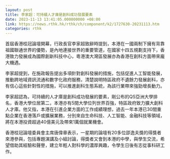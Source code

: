 ```yaml
---
layout: post
title: 李家超：可持續人才庫是創科成功發展要素
date: 2023-11-13 13:41:05.000000000 +08:00
link: https://news.rthk.hk/rthk/ch/component/k2/1727630-20231113.htm
categories: rthk
---
```


首屆香港桂冠論壇開幕，行政長官李家超致辭時提到，本港在一國兩制下擁有背靠祖國聯通世界的優勢，是內地連接世界的重要管道，在國家十四五規劃支持下，香港致力發展成為國際創新科技中心，粵港澳大灣區發展亦為香港在創科方面帶來龐大機遇。

李家超提到，在施政報告提出多項針對創科發展的措施，包括促進人工智能發展，推動跨地域資訊流通和數字化政府服務，清楚說明特區政府不遺餘力發展創科，亦有信心這些針對性的措施，可以推進創科生態系統，為該行業帶來強勁增長動力。

李家超認為，可持續的人才庫是創科成功發展的要素，剛公布的QS亞洲大學排名，香港大學位居第二，本港亦有5間大學位列世界百強，特區政府致力擴大創科人才庫。他又指，本港在引進企業方面的工作成績理想，過去一年本港已30間重點企業在香港落戶或擴展業務，分別來自生命科技、人工智能、金融科技等領域，將在本港投資超過40億美元及帶來1萬個就業機會。

香港桂冠論壇委員會主席唐偉章表示，一星期的論壇有20多位邵逸夫獎的得獎者來港參與，包括專題演講及小組討論，得獎者又會到本港的中學，與學生交流，希望借助其經驗和聲譽，建立年輕人對科學的濃厚興趣，令學生日後有志從事科研工作。
